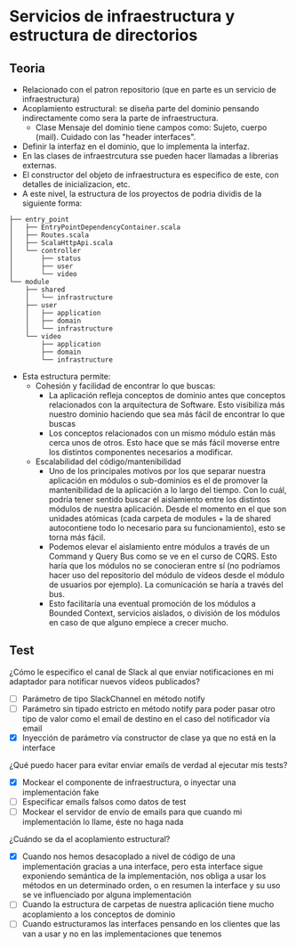 # Servicios de infraestructura y estructura de directorios

## Teoria

* Relacionado con el patron repositorio (que en parte es un servicio de infraestructura)
* Acoplamiento estructural: se diseña parte del dominio pensando indirectamente como sera la parte de infraestructura. 
  * Clase Mensaje del dominio tiene campos como: Sujeto, cuerpo (mail). Cuidado con las "header interfaces".
* Definir la interfaz en el dominio, que lo implementa la interfaz.
* En las clases de infraestrcutura sse pueden hacer llamadas a librerias externas.
* El constructor del objeto de infraestructura es especifico de este, con detalles de inicializacion, etc.
* A este nivel, la estructura de los proyectos de podria dividis de la siguiente forma:
```
├── entry_point
│   ├── EntryPointDependencyContainer.scala
│   ├── Routes.scala
│   ├── ScalaHttpApi.scala
│   └── controller
│       ├── status
│       ├── user
│       └── video
└── module
    ├── shared
    │   └── infrastructure
    ├── user
    │   ├── application
    │   ├── domain
    │   └── infrastructure
    └── video
        ├── application
        ├── domain
        └── infrastructure
```
* Esta estructura permite:
  * Cohesión y facilidad de encontrar lo que buscas:
    * La aplicación refleja conceptos de dominio antes que conceptos relacionados con la arquitectura de Software. Esto visibiliza más nuestro dominio haciendo que sea más fácil de encontrar lo que buscas
    * Los conceptos relacionados con un mismo módulo están más cerca unos de otros. Esto hace que se más fácil moverse entre los distintos componentes necesarios a modificar.
  * Escalabilidad del código/mantenibilidad
    * Uno de los principales motivos por los que separar nuestra aplicación en módulos o sub-dominios es el de promover la mantenibilidad de la aplicación a lo largo del tiempo. Con lo cuál, podría tener sentido buscar el aislamiento entre los distintos módulos de nuestra aplicación. Desde el momento en el que son unidades atómicas (cada carpeta de modules + la de shared autocontiene todo lo necesario para su funcionamiento), esto se torna más fácil.
    * Podemos elevar el aislamiento entre módulos a través de un Command y Query Bus como se ve en el curso de CQRS. Esto haría que los módulos no se conocieran entre sí (no podríamos hacer uso del repositorio del módulo de vídeos desde el módulo de usuarios por ejemplo). La comunicación se haría a través del bus.
    * Esto facilitaría una eventual promoción de los módulos a Bounded Context, servicios aislados, o división de los módulos en caso de que alguno empiece a crecer mucho.

## Test
¿Cómo le especifico el canal de Slack al que enviar notificaciones en mi adaptador para notificar nuevos vídeos publicados?
- [ ] Parámetro de tipo SlackChannel en método notify
- [ ] Parámetro sin tipado estricto en método notify para poder pasar otro tipo de valor como el email de destino en el caso del notificador vía email
- [x] Inyección de parámetro vía constructor de clase ya que no está en la interface

¿Qué puedo hacer para evitar enviar emails de verdad al ejecutar mis tests?
- [x] Mockear el componente de infraestructura, o inyectar una implementación fake
- [ ] Especificar emails falsos como datos de test
- [ ] Mockear el servidor de envío de emails para que cuando mi implementación lo llame, éste no haga nada

¿Cuándo se da el acoplamiento estructural?
- [x] Cuando nos hemos desacoplado a nivel de código de una implementación gracias a una interface, pero esta interface sigue exponiendo semántica de la implementación, nos obliga a usar los métodos en un determinado orden, o en resumen la interface y su uso se ve influenciado por alguna implementación
- [ ] Cuando la estructura de carpetas de nuestra aplicación tiene mucho acoplamiento a los conceptos de dominio
- [ ] Cuando estructuramos las interfaces pensando en los clientes que las van a usar y no en las implementaciones que tenemos
